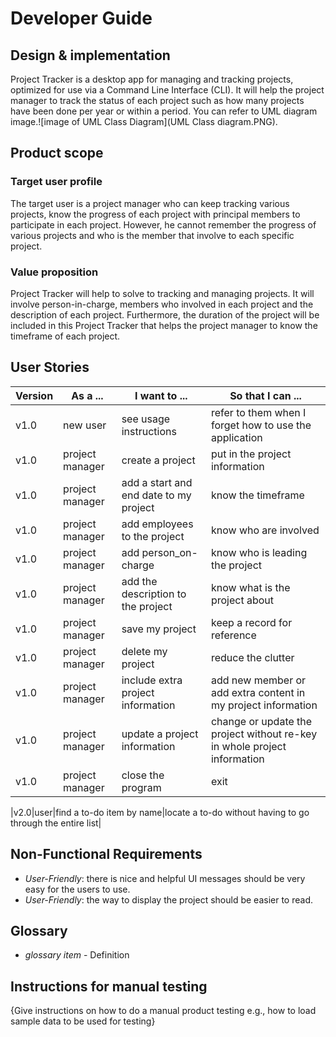 # Developer Guide

## Design & implementation

Project Tracker is a desktop app for managing and tracking projects,  optimized for use via a Command Line Interface (CLI). It will help the project manager to track the status of each project such as how many projects have been done per year or within a period.
You can refer to UML diagram image.![image of UML Class Diagram](UML Class diagram.PNG).


## Product scope
### Target user profile

The target user is a project manager who can keep tracking various projects, know the progress of each project with  principal members to participate in each project. However, he cannot remember the progress of various projects and who is the member that involve to each specific project.

### Value proposition

Project Tracker will help to solve to tracking and managing projects. It will involve person-in-charge, members who involved in each project and the description of each project. Furthermore, the duration of the project will be included in this Project Tracker that helps the project manager to know the timeframe of each project.

## User Stories

|Version| As a ... | I want to ... | So that I can ...|
|--------|----------|---------------|------------------|
|v1.0|new user|see usage instructions|refer to them when I forget how to use the application|
|v1.0|project manager|create a project|put in the project information|
|v1.0|project manager|add a start and end date to my project| know the timeframe|
|v1.0|project manager|add employees to the project|know who are involved|
|v1.0|project manager|add person_on-charge|know who is leading the project|
|v1.0|project manager|add the description to the project|know what is the project about|
|v1.0|project manager|save my project|keep a record for reference|
|v1.0|project manager|delete my project| reduce the clutter|
|v1.0|project manager|include extra project information |add new member or add extra content in my project information|
|v1.0|project manager|update a project information|change or update the project without re-key in whole project information|
|v1.0|project manager|close the program|exit|

|v2.0|user|find a to-do item by name|locate a to-do without having to go through the entire list|

## Non-Functional Requirements

* *User-Friendly*: there is nice and helpful UI messages should be very easy for the users to use.
* *User-Friendly*: the way to display the project should be easier to read.

## Glossary

* *glossary item* - Definition

## Instructions for manual testing

{Give instructions on how to do a manual product testing e.g., how to load sample data to be used for testing}
